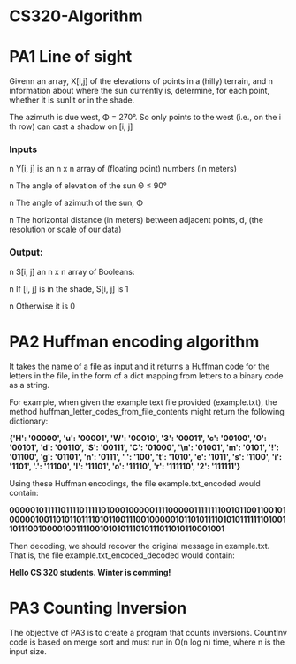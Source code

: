 # CS320-Algorithm

# PA1 Line of sight 

Givenn an array, X[i,j] of the elevations of points in a (hilly)
terrain, and n information about where the sun currently is,
determine, for each point, whether it is sunlit or in
the shade.

The azimuth is due west, Φ = 270°. So only points to the west
(i.e., on the i
th row) can cast a shadow on [i, j]

### Inputs

n Y[i, j] is an n x n array of (floating point) numbers (in meters)

n The angle of elevation of the sun Θ ≤ 90°

n The angle of azimuth of the sun, Φ

n The horizontal distance (in meters) between adjacent points, d,
(the resolution or scale of our data)

### Output:

n S[i, j] an n x n array of Booleans:

n If [i, j] is in the shade, S[i, j] is 1

n Otherwise it is 0

# PA2 Huffman encoding algorithm 

It takes the name of a file as input and it returns a Huffman code for the letters in the file, in the form of a dict mapping from letters to a binary code as a string. 

For example, when given the example text file provided (example.txt), the method huffman_letter_codes_from_file_contents might return the following dictionary:

**{'H': '00000', 'u': '00001', 'W': '00010', '3': '00011', 'c': '00100', '0': '00101', 'd': '00110', 'S': '00111', 'C': '01000', '\n': '01001', 'm': '0101', '!': '01100', 'g': '01101', 'n': '0111',
    ' ': '100', 't': '1010', 'e': '1011', 's': '1100', 'i': '1101', '.': '11100', 'l': '11101', 'o': '11110', 'r': '111110', '2': '111111'}**
    
Using these Huffman encodings, the file example.txt_encoded would contain:

**000001011111011110111110100010000011110000011111111001011001100101000001001101011011110101100111001000001011010111101010111111101001101110010000100111100101010111010111011010110001001**

Then decoding, we should recover the original message in example.txt. That is, the file example.txt_encoded_decoded would contain:

**Hello CS 320 students. Winter is comming!**

# PA3 Counting Inversion 

The objective of PA3 is to create a program that counts inversions. CountInv code is based on merge sort and must run in O(n log n) time, where n is the input size.
